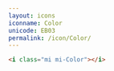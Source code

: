 ```yaml
---
layout: icons
iconname: Color
unicode: EB03
permalink: /icon/Color/
---
```


``` html
<i class="mi mi-Color"></i>
```
